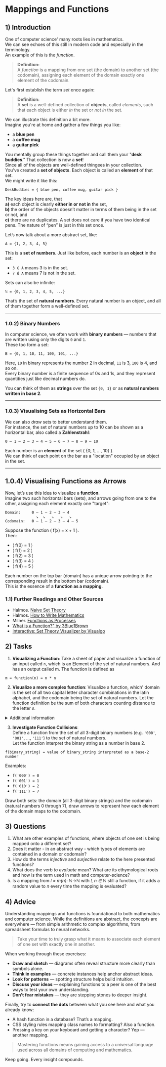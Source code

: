 <!---
{
  "id": "da751de6-10d3-4770-a4d3-359f08bc6631",
  "depends_on": [],
  "author": "Stephan Bökelmann",
  "first_used": "2025-03-27",
  "keywords": ["mathematics", "mapping", "function"]
}
--->

# Mappings and Functions

## 1) Introduction
One of computer science' many roots lies in mathematics.  
We can see echoes of this still in modern code and especially in the terminology.  
An example of this is the _function_. 

> **Definition:**  
> A *function* is a mapping from one set (the domain) to another set (the codomain), assigning each element of the domain exactly one element of the codomain.

Let's first establish the term _set_ once again:

> **Definition:**  
> A **set** is a well-defined collection of **objects**, called *elements*, such that each object is either *in* the set or *not in* the set.

We can illustrate this definition a bit more.  
Imagine you're at home and gather a few things you like:
- a **blue pen**
- a **coffee mug**
- a **guitar pick**

You mentally group these things together and call them your "**desk buddies**." That collection is now a **set**!  
Since all of the objects are well-defined thingees in your collection.  
You’ve created a **set of objects**. Each object is called an **element** of that set.  
We might write it like this:

```
DeskBuddies = { blue pen, coffee mug, guitar pick }
```

The key ideas here are, that  
**a)** each object is clearly **either in or not in** the set,  
**b)** the order of the objects doesn’t matter in terms of them being in the set or not, and  
**c)** there are no duplicates. A set does not care if you have two identical pens. The nature of “pen” is just in this set once.

Let’s now talk about a more abstract set, like:

```
A = {1, 2, 3, 4, 5}
```

This is a **set of numbers**. Just like before, each number is an **object** in the set:
- `3 ∈ A` means 3 is in the set.
- `7 ∉ A` means 7 is not in the set.

Sets can also be infinite:

```
ℕ = {0, 1, 2, 3, 4, 5, ...}
```

That’s the set of **natural numbers**. Every natural number is an object, and all of them together form a well-defined set.

---

### 1.0.2) Binary Numbers

In computer science, we often work with **binary numbers** — numbers that are written using only the digits `0` and `1`.  
These too form a set:

```
B = {0, 1, 10, 11, 100, 101, ...}
```

Here, `10` in binary represents the number 2 in decimal, `11` is 3, `100` is 4, and so on.  
Every binary number is a finite sequence of 0s and 1s, and they represent quantities just like decimal numbers do.

You can think of them as **strings** over the set `{0, 1}` or as **natural numbers written in base 2**.

---

###  1.0.3) Visualising Sets as Horizontal Bars

We can also *draw* sets to better understand them.  
For instance, the set of natural numbers up to 10 can be shown as a horizontal bar, also called a **Zahlenstrahl**:

```
0 — 1 — 2 — 3 — 4 — 5 — 6 — 7 — 8 — 9 — 10
```

Each number is an **element** of the set \( \{0, 1, ..., 10\} \).  
We can think of each point on the bar as a "location" occupied by an object in the set.

---

## 1.0.4) Visualising Functions as Arrows

Now, let’s use this idea to visualize a **function**.  
Imagine two such horizontal bars (sets), and arrows going from one to the other, assigning each element exactly one "target":

```
Domain:     0 — 1 — 2 — 3 — 4
              ↘  ↘   ↘   ↘   ↘  
Codomain:   0 — 1 — 2 — 3 — 4 — 5
```

Suppose the function \( f(x) = x + 1 \).  
Then:
- \( f(0) = 1 \)
- \( f(1) = 2 \)
- \( f(2) = 3 \)
- \( f(3) = 4 \)
- \( f(4) = 5 \)

Each number on the top bar (domain) has a unique arrow pointing to the corresponding result in the bottom bar (codomain).  
This is the essence of a **function as a mapping**.


### 1.1) Further Readings and Other Sources

- Halmos. [Naive Set Theory](https://doi.org/10.1007/978-1-4612-4284-2)
- Halmos. [How to Write Mathematics](https://doi.org/10.2307/2317880)
- Milner. [Functions as Processes](https://doi.org/10.1007/3-540-54233-7_162)
- [What is a Function?" by 3Blue1Brown](https://www.youtube.com/watch?v=ne6p6MfLBxc)
- [Interactive: Set Theory Visualizer by Visualgo](https://visualgo.net/en/set)


## 2) Tasks
1. **Visualizing a Function**: Take a sheet of paper and visualize a function of an input called `n`, which is an Element of the set of natural numbers. And has an output called m. The function is defined as 

```
m = function(n) = n * n
```

2. **Visualize a more complex function**: Visualize a function, which' domain is the set of all two capital letter character combinations in the latin alphabet, and the codomain being the set of natural numbers. Let the function definition be the sum of both characters counting distance to the letter `A`. 

<details>
  <summary>Additional information</summary>
  Distance of `A` to `A` being 0;
  Distance of `B` to `A` being 1;
  Distance of `C` to `A` being 2;
  ...

  Start by writing out a mapping table if you get confused.
</details>

3. **Investigate Function Collisions**:  
Define a function from the set of all 3-digit binary numbers (e.g. `'000'`, `'001'`, ..., `'111'`) to the set of natural numbers.  
Let the function interpret the binary string as a number in base 2.

```
f(binary_string) = value of binary_string interpreted as a base-2 number
```

Examples:
- `f('000') = 0`
- `f('001') = 1`
- `f('010') = 2`
- `f('111') = 7`

Draw both sets: the domain (all 3-digit binary strings) and the codomain (natural numbers 0 through 7), draw arrows to represent how each element of the domain maps to the codomain.


## 3) Questions
1. What are other examples of functions, where objects of one set is being mapped onto a different set?
2. Does it matter - in an abstract way - which types of elements are contained in a domain or codomain?
3. How do the terms *injective* and *surjective* relate to the here presented functions?
4. What does the verb *to evaluate* mean? What are its ethymological roots and how is the term used in math and computer-science?
5. Is a mapping from _l = m(n)_: ℕ→ℕ with _l, n ∈ ℕ_ still a function, if it adds a random value to _n_ every time the mapping is evaluated?


## 4) Advice
Understanding mappings and functions is foundational to both mathematics and computer science. While the definitions are abstract, the concepts are everywhere — from simple arithmetic to complex algorithms, from spreadsheet formulas to neural networks.

> Take your time to truly grasp what it means to associate each element of one set with exactly one in another.

When working through these exercises:
- **Draw and sketch** — diagrams often reveal structure more clearly than symbols alone.
- **Think in examples** — concrete instances help anchor abstract ideas.
- **Look for patterns** — spotting structure helps build intuition.
- **Discuss your ideas** — explaining functions to a peer is one of the best ways to test your own understanding.
- **Don’t fear mistakes** — they are stepping stones to deeper insight.

Finally, try to **connect the dots** between what you see here and what you already know:
- A hash function in a database? That’s a mapping.
- CSS styling rules mapping class names to formatting? Also a function.
- Pressing a key on your keyboard and getting a character? Yep — another mapping.

> Mastering functions means gaining access to a universal language used across all domains of computing and mathematics.

Keep going. Every insight compounds.
